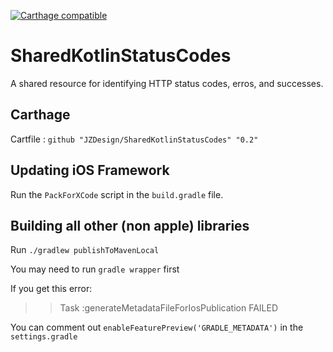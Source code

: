 [![Carthage compatible](https://img.shields.io/badge/Carthage-compatible-4BC51D.svg?style=flat)](https://github.com/Carthage/Carthage)

# SharedKotlinStatusCodes
A shared resource for identifying HTTP status codes, erros, and successes.


## Carthage 

Cartfile :  `github "JZDesign/SharedKotlinStatusCodes" "0.2"`

## Updating iOS Framework

Run the `PackForXCode` script in the `build.gradle` file. 

## Building all other (non apple) libraries

Run `./gradlew publishToMavenLocal`

You may need to run `gradle wrapper` first

If you get this error:
>> Task :generateMetadataFileForIosPublication FAILED

You can comment out `enableFeaturePreview('GRADLE_METADATA')` in the `settings.gradle`
